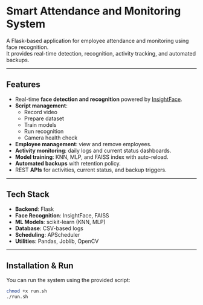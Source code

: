# Smart Attendance and Monitoring System

A Flask-based application for employee attendance and monitoring using face recognition.  
It provides real-time detection, recognition, activity tracking, and automated backups.

---

## Features

- Real-time **face detection and recognition** powered by [InsightFace](https://github.com/deepinsight/insightface).
- **Script management**:
  - Record video
  - Prepare dataset
  - Train models
  - Run recognition
  - Camera health check
- **Employee management**: view and remove employees.
- **Activity monitoring**: daily logs and current status dashboards.
- **Model training**: KNN, MLP, and FAISS index with auto-reload.
- **Automated backups** with retention policy.
- REST **APIs** for activities, current status, and backup triggers.

---

## Tech Stack

- **Backend**: Flask  
- **Face Recognition**: InsightFace, FAISS  
- **ML Models**: scikit-learn (KNN, MLP)  
- **Database**: CSV-based logs  
- **Scheduling**: APScheduler  
- **Utilities**: Pandas, Joblib, OpenCV  

---

## Installation & Run

You can run the system using the provided script:

```bash
chmod +x run.sh
./run.sh
